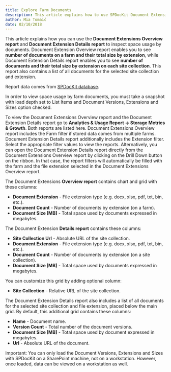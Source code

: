 ```yaml
---
title: Explore Farm Documents
description: This article explains how to use SPDocKit Document Extensions Overview report and Document Extension Details report to track the largest documents on a farm.
author: Mia Tomaić
date: 02/10/2018
---
```


This article explains how you can use the __Document Extensions Overview report__  and __Document Extension Details report__ to inspect space usage by documents. Document Extension Overview report enables you to see __number of documents on a farm and their total size by extension__, while Document Extension Details report enables you to see __number of documents and their total size by extension on each site collection__. This report also contains a list of all documents for the selected site collection and extension.

Report data comes from [SPDocKit database](#internal/configuration/configure-spdockit-database).

In order to view space usage by farm documents, you must take a snapshot with load depth set to List Items and Document Versions, Extensions and Sizes option checked.  

To view the Document Extensions Overview report and the Document Extension Details report go to __Analytics & Usage Report -> Storage Metrics & Growth__. Both reports are listed here. Document Extensions Overview report includes the Farm filter if stored data comes from multiple farms. Document Extension Details report additionally includes the Extension filter. Select the appropriate filter values to view the reports. Alternatively, you can open the Document Extension Details report directly from the Document Extensions Overview report by clicking on the Drill Down button on the ribbon. In that case, the report filters will automatically be filled with the farm and the file extension selected in the Document Extensions Overview report.

The Document Extensions __Overview report__ contains chart and grid with these columns:

* __Document Extension__ - File extension type (e.g. docx, xlsx, pdf, txt, bin, etc.).
* __Document Count__ - Number of documents by extension (on a farm).
* __Document Size [MB]__ - Total space used by documents expressed in megabytes.

The Document Extension __Details report__ contains these columns:

* __Site Collection Url__ - Absolute URL of the site collection.
* __Document Extension__ - File extension type (e.g. docx, xlsx, pdf, txt, bin, etc.).
* __Document Count__ - Number of documents by extension (on a site collection).
* __Document Size [MB]__ - Total space used by documents expressed in megabytes.

You can customize this grid by adding optional column:

* __Site Collection__ - Relative URL of the site collection.

The Document Extension Details report also includes a list of all documents for the selected site collection and file extension, placed below the main grid.
By default, this additional grid contains these columns:

* __Name__ - Document name.
* __Version Count__ - Total number of the document versions.
* __Document Size [MB]__ - Total space used by document expressed in megabytes.
* __Url__ - Absolute URL of the document.

Important: You can only load the Document Versions, Extensions and Sizes with SPDocKit on a SharePoint machine, not on a workstation. However, once loaded, data can be viewed on a workstation as well.